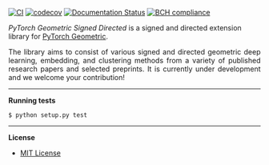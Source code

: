[![CI](https://github.com/SherylHYX/pytorch_geometric_signed_directed/actions/workflows/main.yml/badge.svg)](https://github.com/SherylHYX/pytorch_geometric_signed_directed/actions/workflows/main.yml)
[![codecov](https://codecov.io/gh/SherylHYX/pytorch_geometric_signed_directed/branch/main/graph/badge.svg?token=HZ4N607OBJ)](https://codecov.io/gh/SherylHYX/pytorch_geometric_signed_directed)
[![Documentation Status](https://readthedocs.org/projects/pytorch-geometric-signed-directed/badge/?version=latest)](https://pytorch-geometric-signed-directed.readthedocs.io/en/latest/?badge=latest)
[![BCH compliance](https://bettercodehub.com/edge/badge/SherylHYX/pytorch_geometric_signed_directed?branch=main&token=4780381faf1dfd39fa49d2d1a66857ae603f3f7a)](https://bettercodehub.com/)


*PyTorch Geometric Signed Directed* is a signed and directed extension library for [PyTorch Geometric](https://github.com/pyg-team/pytorch_geometric).

<p align="justify">The library aims to consist of various signed and directed geometric deep learning, embedding, and clustering methods from a variety of published research papers and selected preprints. It is currently under development and we welcome your contribution!


--------------------------------------------------------------------------------

**Running tests**

```
$ python setup.py test
```
--------------------------------------------------------------------------------

**License**

- [MIT License](https://github.com/SherylHYX/pytorch_geometric_signed_directed/blob/master/LICENSE)